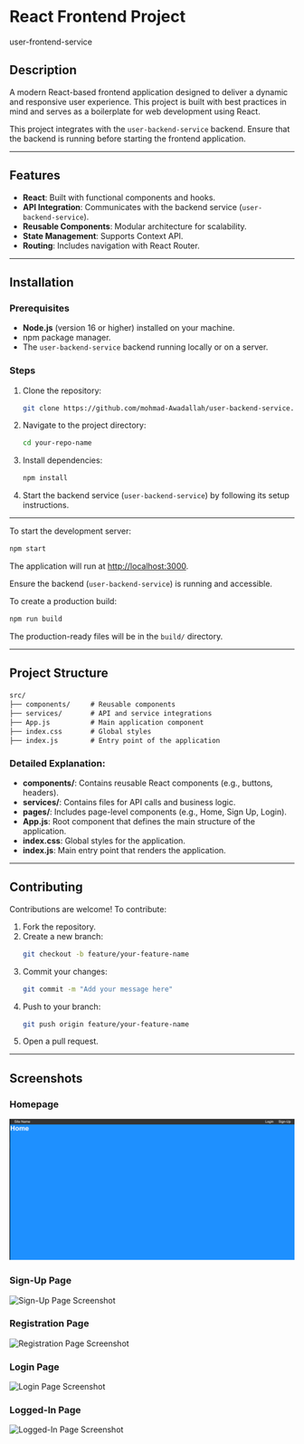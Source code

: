 
# React Frontend Project
user-frontend-service

## Description

A modern React-based frontend application designed to deliver a dynamic and responsive user experience. This project is built with best practices in mind and serves as a boilerplate for web development using React.

This project integrates with the `user-backend-service` backend. Ensure that the backend is running before starting the frontend application.

---

## Features

- **React**: Built with functional components and hooks.
- **API Integration**: Communicates with the backend service (`user-backend-service`).
- **Reusable Components**: Modular architecture for scalability.
- **State Management**: Supports Context API.
- **Routing**: Includes navigation with React Router.

---



## Installation

### Prerequisites

- **Node.js** (version 16 or higher) installed on your machine.
- npm package manager.
- The `user-backend-service` backend running locally or on a server.

### Steps

1. Clone the repository:
   ```bash
   git clone https://github.com/mohmad-Awadallah/user-backend-service.git
   ```
2. Navigate to the project directory:
   ```bash
   cd your-repo-name
   ```
3. Install dependencies:
   ```bash
   npm install
   ```

4. Start the backend service (`user-backend-service`) by following its setup instructions.

---



To start the development server:
```bash
npm start
```

The application will run at [http://localhost:3000](http://localhost:3000).

Ensure the backend (`user-backend-service`) is running and accessible.




To create a production build:
```bash
npm run build
```

The production-ready files will be in the `build/` directory.

---

## Project Structure

```
src/
├── components/     # Reusable components
├── services/       # API and service integrations
├── App.js          # Main application component
├── index.css       # Global styles
├── index.js        # Entry point of the application
```

### Detailed Explanation:

- **components/**: Contains reusable React components (e.g., buttons, headers).
- **services/**: Contains files for API calls and business logic.
- **pages/**: Includes page-level components (e.g., Home, Sign Up, Login).
- **App.js**: Root component that defines the main structure of the application.
- **index.css**: Global styles for the application.
- **index.js**: Main entry point that renders the application.

---

## Contributing

Contributions are welcome! To contribute:

1. Fork the repository.
2. Create a new branch:
   ```bash
   git checkout -b feature/your-feature-name
   ```
3. Commit your changes:
   ```bash
   git commit -m "Add your message here"
   ```
4. Push to your branch:
   ```bash
   git push origin feature/your-feature-name
   ```
5. Open a pull request.

---

## Screenshots

### Homepage
![Homepage Screenshot](https://github.com/mohmad-Awadallah/user-frontend-service/blob/master/assets/Screenshot%20from%202024-12-31%2011-55-04.png "Homepage Screenshot")

### Sign-Up Page
![Sign-Up Page Screenshot](https://via.placeholder.com/800x400 "Sign-Up Page Screenshot")

### Registration Page
![Registration Page Screenshot](https://via.placeholder.com/800x400 "Registration Page Screenshot")

### Login Page
![Login Page Screenshot](https://via.placeholder.com/800x400 "Login Page Screenshot")

### Logged-In Page
![Logged-In Page Screenshot](https://via.placeholder.com/800x400 "Logged-In Page Screenshot")

